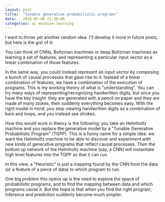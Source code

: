 ```yaml
---
layout: post
title:  "Tunable generative probabilistic programs"
date:   2016-05-08 21:30:00
categories: ai machine-learning
---
```


I want to throw yet another random idea. I'll develop it more in future posts, but here is the gist of it:

You can think of CNNs, Boltzman machines or deep Boltzman machines as learning a set of features, and representing
a particular input vector as a linear combination of those features. 

In the same way, you could instead represent an input vector by composing a bunch of causal processes that gave rise to it.
Instead of a linear combination of features, we have a combination of the execution of programs.
This is my working theory of what is "understanding". You can try many ways of representing/recognizing 
handwritten digits, but once you have the key insight: they are generated with a pencil on paper and they are made
of many stokes, then suddenly everything becomes easy. With the right model in mind, you stop viewing handwritten
digits as a combination of bars and loops, and you instead see strokes.

How this would work in theory is the following: you take an Helmholtz machine and you replace the generative model
by a "Tunable Generative Probabilistic Program" (TGPP). This is a funny name for a simple idea: we want the Helmholtz machine
to be able to discover and experiment with new kinds of generative programs that reflect causal processes. Then the
bottom up network of the Helmholtz machine (say, a CNN) will instantiate high level features into the TGPP so that
it can run.

In this view, a "Heuristic" is just a mapping found by the CNN from the data (or a feature of a piece of data) to
which program to run.

One big problem this opens up is the need to explore the space of probabilistic programs, and to find the mapping
between data and which programs cause it. But the hope is that when you find the right program, inference and 
prediction suddenly become much simpler. 